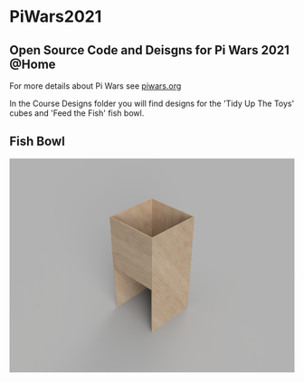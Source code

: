 # PiWars2021

Open Source Code and Deisgns for Pi Wars 2021 @Home
---------------------------------------------------

For more details about Pi Wars see [piwars.org](https://piwars.org "Piwars")

In the Course Designs folder you will find designs for the 'Tidy Up The Toys' cubes and 'Feed the Fish' fish bowl.

Fish Bowl
---------

![Fish Bowel Render](https://github.com/OpenPiRobotics/PiWars2021/blob/master/Course%20Designs/fish_bowl-render.PNG)




 

